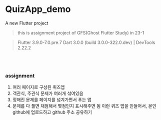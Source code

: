 # QuizApp_demo

A new Flutter project

> this is assignment project of GFS(Ghost Flutter Study) in 23-1


> Flutter 3.9.0-7.0.pre.7
> Dart 3.0.0 (build 3.0.0-322.0.dev) | DevTools 2.22.2

<br><br>

### assignment

1. 여러 페이지로 구성된 퀴즈앱
2. 객관식, 주관식 문제가 여러개 섞여있음
3. 정해진 문제를 페이지를 넘겨가면서 푸는 앱
4. 문제를 다 풀면 채점해서 몇점인지 표시해주면 됨
이런 퀴즈 앱을 만들어서, 본인 github에 업로드하고 github 주소 공유하기
